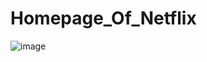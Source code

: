 # Homepage_Of_Netflix

![image](https://github.com/kiranmaneedi9999/Homepage_Of_Netflix/assets/106754776/d69d724d-e64a-49f1-9188-05205058f536)


